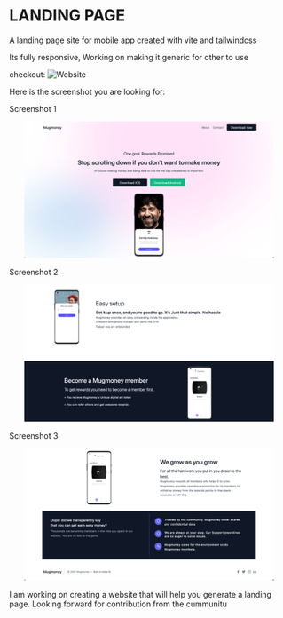 # LANDING PAGE

A landing page site for mobile app created with vite and tailwindcss

Its fully responsive, Working on making it generic for other to use

checkout: ![Website](https://mugmoney.in)




Here is the screenshot you are looking for:

Screenshot 1
<p align="center">
  <img src="/img/image1.png" width="450" title="hover text">
</p>
Screenshot 2
<p align="center">
  <img src="/img/image2.png" width="450" title="hover text">
</p>
Screenshot 3
<p align="center">
  <img src="/img/image3.png" width="450" title="hover text">
</p>




I am working on creating a website that will help you generate a landing page.
Looking forward for contribution from the cummunitu
